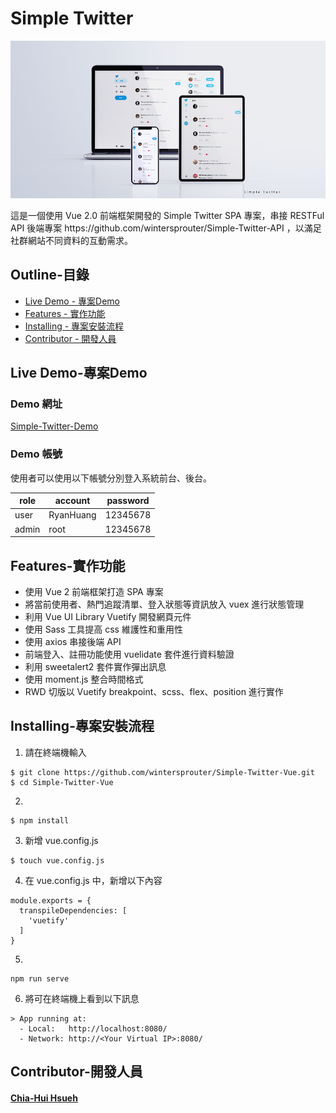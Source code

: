 # Simple Twitter
<p align="center">
   <img src="https://raw.githubusercontent.com/wintersprouter/Simple-Twitter-Vue/master/src/assets/img/demo/demo2.png"/>
</p>
這是一個使用 Vue 2.0 前端框架開發的 Simple Twitter SPA 專案，串接 RESTFul API 後端專案 https://github.com/wintersprouter/Simple-Twitter-API ，以滿足社群網站不同資料的互動需求。

 ## Outline-目錄
- [Live Demo - 專案Demo](#Live-Demo-專案Demo)
- [Features - 實作功能](#Features-實作功能)
- [Installing - 專案安裝流程](#Installing-專案安裝流程)
- [Contributor - 開發人員](#Contributor-開發人員)

 ## Live Demo-專案Demo
 ### Demo 網址
 [Simple-Twitter-Demo](https://wintersprouter.github.io/Simple-Twitter-Vue/#/)

 ### Demo 帳號
使用者可以使用以下帳號分別登入系統前台、後台。

|role| account | password |
| -------- | -------- | -------- |
| user   | RyanHuang   | 12345678    
| admin  | root   | 12345678  |

## Features-實作功能
- 使用 Vue 2 前端框架打造 SPA 專案
- 將當前使用者、熱門追蹤清單、登入狀態等資訊放入 vuex 進行狀態管理
- 利用 Vue UI Library Vuetify 開發網頁元件
- 使用 Sass 工具提高 css 維護性和重用性
- 使用 axios 串接後端 API
- 前端登入、註冊功能使用 vuelidate 套件進行資料驗證
- 利用 sweetalert2 套件實作彈出訊息
- 使用 moment.js 整合時間格式
- RWD 切版以 Vuetify breakpoint、scss、flex、position 進行實作

## Installing-專案安裝流程
1. 請在終端機輸入
```
$ git clone https://github.com/wintersprouter/Simple-Twitter-Vue.git
$ cd Simple-Twitter-Vue
```
2. 
```
$ npm install
```

3. 新增 vue.config.js

```
$ touch vue.config.js
```

4. 在 vue.config.js 中，新增以下內容

```
module.exports = {
  transpileDependencies: [
    'vuetify'
  ]
}

```
5. 

```
npm run serve
```
6. 將可在終端機上看到以下訊息
```
> App running at:
  - Local:   http://localhost:8080/
  - Network: http://<Your Virtual IP>:8080/
```

## Contributor-開發人員
#### [Chia-Hui Hsueh](https://github.com/wintersprouter)
